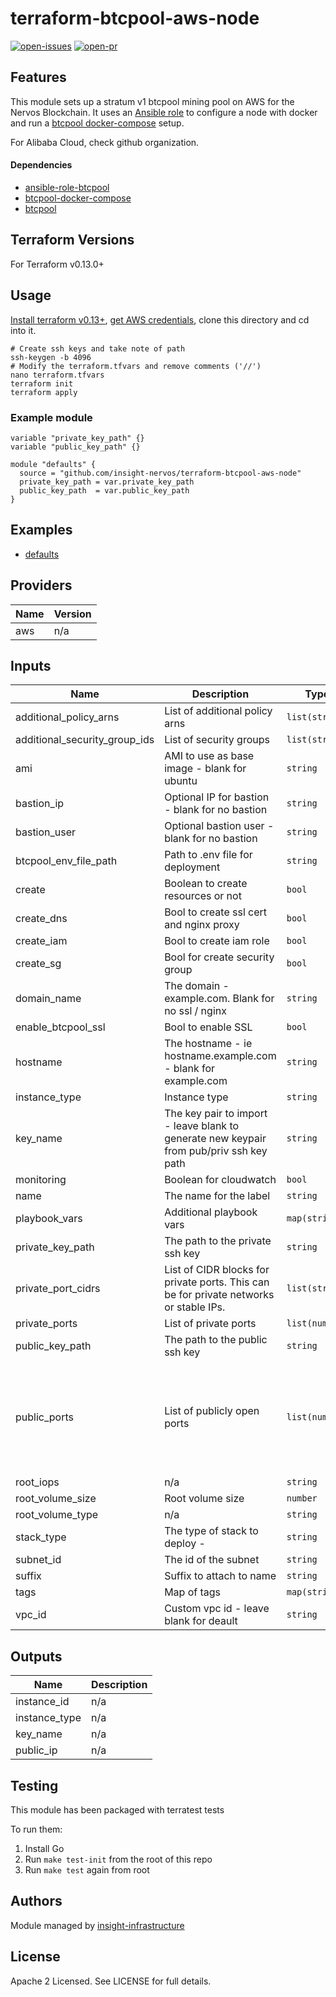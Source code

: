# terraform-btcpool-aws-node

[![open-issues](https://img.shields.io/github/issues-raw/insight-nervos/terraform-btcpool-aws-node?style=for-the-badge)](https://github.com/insight-nervos/terraform-btcpool-aws-node/issues)
[![open-pr](https://img.shields.io/github/issues-pr-raw/insight-nervos/terraform-btcpool-aws-node?style=for-the-badge)](https://github.com/insight-nervos/terraform-btcpool-aws-node/pulls)

## Features

This module sets up a stratum v1 btcpool mining pool on AWS for the Nervos Blockchain. It uses an [Ansible role](https://github.com/insight-stratum/ansible-role-btcpool) 
to configure a node with docker and run a [btcpool docker-compose](https://github.com/insight-stratum/btcpool-docker-compose) 
setup. 

For Alibaba Cloud, check github organization. 

#### Dependencies 

- [ansible-role-btcpool](https://github.com/insight-stratum/ansible-role-btcpool)
- [btcpool-docker-compose](https://github.com/insight-stratum/btcpool-docker-compose)
- [btcpool](https://github.com/btccom/btcpool)

## Terraform Versions

For Terraform v0.13.0+

## Usage

[Install terraform v0.13+](https://learn.hashicorp.com/tutorials/terraform/install-cli), [get AWS credentials](https://www.notion.so/insightx/AWS-c90173ac063d43a9921634bf0bc55bf4), clone this directory and cd into it. 

```shell script
# Create ssh keys and take note of path 
ssh-keygen -b 4096 
# Modify the terraform.tfvars and remove comments ('//')
nano terraform.tfvars 
terraform init 
terraform apply 
```

### Example module 

```hcl
variable "private_key_path" {}
variable "public_key_path" {}

module "defaults" {
  source = "github.com/insight-nervos/terraform-btcpool-aws-node"
  private_key_path = var.private_key_path
  public_key_path  = var.public_key_path
}
```

## Examples

- [defaults](https://github.com/insight-nervos/terraform-btcpool-aws-node/tree/master/examples/defaults)

<!-- BEGINNING OF PRE-COMMIT-TERRAFORM DOCS HOOK -->
## Providers

| Name | Version |
|------|---------|
| aws | n/a |

## Inputs

| Name | Description | Type | Default | Required |
|------|-------------|------|---------|:-----:|
| additional\_policy\_arns | List of additional policy arns | `list(string)` | `[]` | no |
| additional\_security\_group\_ids | List of security groups | `list(string)` | `[]` | no |
| ami | AMI to use as base image - blank for ubuntu | `string` | `""` | no |
| bastion\_ip | Optional IP for bastion - blank for no bastion | `string` | `""` | no |
| bastion\_user | Optional bastion user - blank for no bastion | `string` | `""` | no |
| btcpool\_env\_file\_path | Path to .env file for deployment | `string` | `""` | no |
| create | Boolean to create resources or not | `bool` | `true` | no |
| create\_dns | Bool to create ssl cert and nginx proxy | `bool` | `true` | no |
| create\_iam | Bool to create iam role | `bool` | `false` | no |
| create\_sg | Bool for create security group | `bool` | `true` | no |
| domain\_name | The domain - example.com. Blank for no ssl / nginx | `string` | `""` | no |
| enable\_btcpool\_ssl | Bool to enable SSL | `bool` | `false` | no |
| hostname | The hostname - ie hostname.example.com - blank for example.com | `string` | `""` | no |
| instance\_type | Instance type | `string` | `"t3.medium"` | no |
| key\_name | The key pair to import - leave blank to generate new keypair from pub/priv ssh key path | `string` | `""` | no |
| monitoring | Boolean for cloudwatch | `bool` | `false` | no |
| name | The name for the label | `string` | `"btcpool"` | no |
| playbook\_vars | Additional playbook vars | `map(string)` | `{}` | no |
| private\_key\_path | The path to the private ssh key | `string` | n/a | yes |
| private\_port\_cidrs | List of CIDR blocks for private ports.  This can be for private networks or stable IPs. | `list(string)` | <pre>[<br>  "172.31.0.0/16"<br>]</pre> | no |
| private\_ports | List of private ports | `list(number)` | `[]` | no |
| public\_key\_path | The path to the public ssh key | `string` | n/a | yes |
| public\_ports | List of publicly open ports | `list(number)` | <pre>[<br>  22,<br>  1800,<br>  8114,<br>  8115,<br>  9021,<br>  9090,<br>  3000<br>]</pre> | no |
| root\_iops | n/a | `string` | n/a | yes |
| root\_volume\_size | Root volume size | `number` | `40` | no |
| root\_volume\_type | n/a | `string` | `"gp2"` | no |
| stack\_type | The type of stack to deploy - | `string` | `"prometheus"` | no |
| subnet\_id | The id of the subnet | `string` | `""` | no |
| suffix | Suffix to attach to name | `string` | `""` | no |
| tags | Map of tags | `map(string)` | `{}` | no |
| vpc\_id | Custom vpc id - leave blank for deault | `string` | `""` | no |

## Outputs

| Name | Description |
|------|-------------|
| instance\_id | n/a |
| instance\_type | n/a |
| key\_name | n/a |
| public\_ip | n/a |

<!-- END OF PRE-COMMIT-TERRAFORM DOCS HOOK -->

## Testing
This module has been packaged with terratest tests

To run them:

1. Install Go
2. Run `make test-init` from the root of this repo
3. Run `make test` again from root

## Authors

Module managed by [insight-infrastructure](https://github.com/insight-infrastructure)

## License

Apache 2 Licensed. See LICENSE for full details.